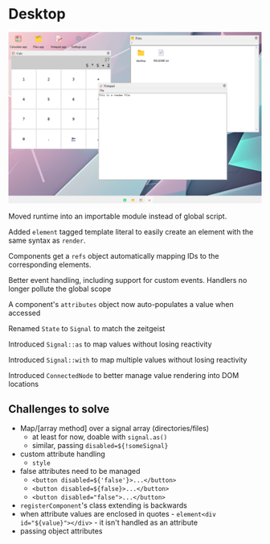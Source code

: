 # Desktop

![screenshot of desktop app](../images/screenshot-desktop.png)

Moved runtime into an importable module instead of global script.

Added `element` tagged template literal to easily create an element with the same syntax as `render`.

Components get a `refs` object automatically mapping IDs to the corresponding elements.

Better event handling, including support for custom events. Handlers no longer pollute the global scope

A component's `attributes` object now auto-populates a value when accessed

Renamed `State` to `Signal` to match the zeitgeist

Introduced `Signal::as` to map values without losing reactivity

Introduced `Signal::with` to map multiple values without losing reactivity

Introduced `ConnectedNode` to better manage value rendering into DOM locations

## Challenges to solve

- Map/[array method] over a signal array (directories/files)
  - at least for now, doable with `signal.as()`
  - similar, passing `disabled=${!someSignal}`
- custom attribute handling
  - `style`
- false attributes need to be managed
  - `<button disabled=${'false'}>...</button>`
  - `<button disabled=${false}>...</button>`
  - `<button disabled="false">...</button>`
- `registerComponent`'s class extending is backwards
- when attribute values are enclosed in quotes - `element<div id="${value}"></div>` - it isn't handled as an attribute
- passing object attributes 